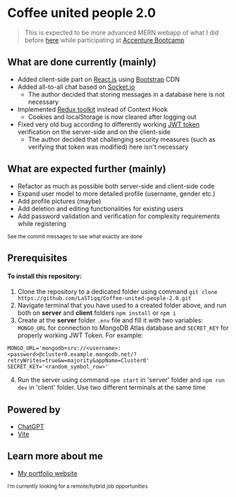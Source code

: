 # Coffee united people 2.0

> This is expected to be more advanced MERN webapp of what I did before [here](https://github.com/LaSTiqq/coffee-united-people) while participating at [Accenture Bootcamp](https://bootcamp.lv/)

## What are done currently (mainly)

- Added client-side part on [React.js](https://reactjs.org/) using [Bootstrap](https://getbootstrap.com/) CDN
- Added all-to-all chat based on [Socket.io](https://socket.io/)
  - The author decided that storing messages in a database here is not necessary
- Implemented [Redux toolkit](https://redux-toolkit.js.org/) instead of Context Hook
  - Cookies and localStorage is now cleared after logging out
- Fixed very old bug according to differently working [JWT token](https://www.npmjs.com/package/jsonwebtoken) verification on the server-side and on the client-side
  - The author decided that challenging security measures (such as verifying that token was modified) here isn't necessary

## What are expected further (mainly)

- Refactor as much as possible both server-side and client-side code
- Expand user model to more detailed profile (username, gender etc.)
- Add profile pictures (maybe)
- Add deletion and editing functionalities for existing users
- Add password validation and verification for complexity requirements while registering

<sub>See the commit messages to see what exactly are done</sub>

## Prerequisites

#### To install this repository:

1. Clone the repository to a dedicated folder using command `git clone https://github.com/LaSTiqq/Coffee-united-people-2.0.git`
2. Navigate terminal that you have used to a created folder above, and run both on **server** and **client** folders `npm install` or `npm i`
3. Create at the **server** folder `.env` file and fill it with two variables: `MONGO_URL` for connection to MongoDB Atlas database and `SECRET_KEY` for properly working JWT Token. For example:

```
MONGO_URL='mongodb+srv://<username>:<password>@cluster0.example.mongodb.net/?retryWrites=true&w=majority&appName=Cluster0'
SECRET_KEY='<random_symbol_row>'
```

4. Run the server using command `npm start` in 'server' folder and `npm run dev` in 'client' folder. Use two different terminals at the same time

## Powered by

- [ChatGPT](https://chatgpt.com/)
- [Vite](https://vitejs.dev/)

## Learn more about me

- [My portfolio website](https://laurisstirna.eu.pythonanywhere.com/)

<sub>I'm currently looking for a remote/hybrid job opportunities</sub>
